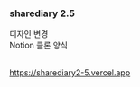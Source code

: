 <h3>sharediary 2.5</h3>

디자인 변경 <br />
Notion 클론 양식 <br /> <br />

https://sharediary2-5.vercel.app
